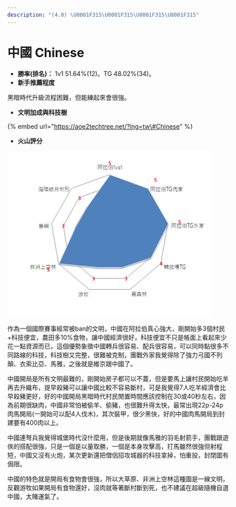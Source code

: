 ```yaml
---
description: "(4.0) \U0001F315\U0001F315\U0001F315\U0001F315"
---
```


# 中國 Chinese

* **勝率\(排名\)：** 1v1 51.64%\(12\)。TG 48.02%\(34\)。
* **新手推薦程度**

 黑暗時代升級流程困難，但能練起來會很強。

* **文明加成與科技樹**

{% embed url="https://aoe2techtree.net/?lng=tw\#Chinese" %}

* **火山評分**

![](../.gitbook/assets/image%20%285%29.png)

作為一個國際賽事經常被ban的文明，中國在阿拉伯真心強大，剛開始多3個村民+科技便宜，農田多10%食物，讓中國經濟很好，科技便宜不只是帳面上看起來少花一點資源而已，這個優勢象徵中國轉兵很容易、配兵很容易，可以同時點很多不同路線的科技，科技樹又完整，很難被克制，團戰外家我覺得除了強力弓國不列顛、衣索比亞、馬雅，之後就是維京跟中國了。

中國開局是所有文明最難的，剛開始房子都可以不蓋，但是要馬上讓村民開始吃羊再去升織布，提早殺豬可以讓中國比較不容易斷村，可是我覺得7人吃羊經濟會比早殺豬更好，好的中國開局黑暗時代村民閒置時間應該控制在30或40秒左右，因為前期很缺肉，中國非常怕被偷羊、偷豬，也很難升得太快，最常出現22p-24p肉馬開局\(一開始可以配4人伐木\)，其次裝甲，很少黑快，好的中國肉馬開局到封建要有400肉以上。

中國連弩兵我覺得城堡時代沒什麼用，但是後期就像馬雅的羽毛射箭手，團戰跟遊俠的搭配很強，只是一個是以量取勝，一個是本身攻擊高，打馬雖然很強但射程短，中國又沒有火炮，某次更新還把僧侶招攻城器的科技拿掉，怕重投，封閉圖有侷限。

中國的特色就是開局有食物會很強，所以大草原、非洲上空林這種圖是一線文明，反觀游牧如果開局有食物還好，沒肉就等著斷村斷到死，也不建議在超級隨機自選中國，太賭運氣了。


